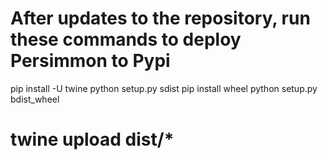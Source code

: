 # After updates to the repository, run these commands to deploy Persimmon to Pypi

pip install -U twine
python setup.py sdist
pip install wheel
python setup.py bdist_wheel

# twine upload dist/*
